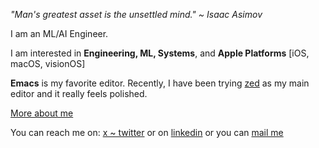 *"Man's greatest asset is the unsettled mind." ~ Isaac Asimov*

I am an ML/AI Engineer.


I am interested in **Engineering, ML, Systems**, and **Apple Platforms** [iOS, macOS, visionOS]

**Emacs** is my favorite editor. Recently, I have been trying [zed](https://zed.dev) as my main editor and it really feels polished.


[More about me](https://nezubn.com/about)


You can reach me on: [x ~ twitter](https://x.com/nezubn "twitter") or on [linkedin](https://www.linkedin.com/in/ankitkumar1107/ "LinkedIn") or you can [mail me](mailto:ankit@nezubn.com)
